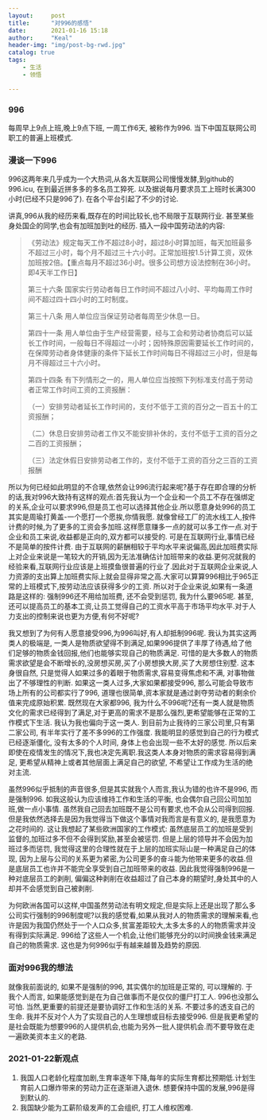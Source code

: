 ```yaml
---
layout:     post
title:      "对996的感悟"
date:       2021-01-16 15:18
author:     "Keal"
header-img: "img/post-bg-rwd.jpg"
catalog: true
tags:
    - 生活
    - 领悟

---
```


### 996

每周早上9点上班,晚上9点下班, 一周工作6天, 被称作为996.  当下中国互联网公司职工的普遍上班模式.

### 漫谈一下996

996这两年来几乎成为一个大热词,从各大互联网公司慢慢发酵,到github的996.icu, 在到最近拼多多的多名员工猝死. 以及据说每月要求员工上班时长满300小时(已经不只是996了). 在各个平台引起了不少的讨论.

讲真,996从我的经历来看,既存在的时间比较长,也不局限于互联网行业. 甚至某些身处国企的同学,也会有加班加到吐的经历. 插入一段中国劳动法的内容:

> 《劳动法》规定每天工作不超过8小时，超过8小时算加班，每天加班最多不超过三小时，每个月不超过三十六小时。正常加班按1.5计算工资，双休加班按2倍。【重点每月不超过36小时。很多公司想方设法控制在36小时。即4天半工作日】
>
> 第三十六条 国家实行劳动者每日工作时间不超过八小时、平均每周工作时间不超过四十四小时的工时制度。
>
> 第三十八条 用人单位应当保证劳动者每周至少休息一日。
>
> 第四十一条 用人单位由于生产经营需要，经与工会和劳动者协商后可以延长工作时间，一般每日不得超过一小时；因特殊原因需要延长工作时间的，在保障劳动者身体健康的条件下延长工作时间每日不得超过三小时，但是每月不得超过三十六小时。
>
> 第四十四条 有下列情形之一的，用人单位应当按照下列标准支付高于劳动者正常工作时间工资的工资报酬：
>
> （一）安排劳动者延长工作时间的，支付不低于工资的百分之一百五十的工资报酬；
>
> （二）休息日安排劳动者工作又不能安排补休的，支付不低于工资的百分之二百的工资报酬；
>
> （三）法定休假日安排劳动者工作的，支付不低于工资的百分之三百的工资报酬

所以为何已经如此明显的不合理,依然会让996流行起来呢?基于存在即合理的分析的话,我对996大致持有这样的观点:首先我认为一个企业和一个员工不存在强绑定的关系,企业可以要求996,但是员工也可以选择其他企业.所以愿意身处996的员工其实是周瑜打黄盖-一个愿打一个愿挨,你情我愿. 就像曾经工厂的流水线工人,按件计费的时候,为了更多的工资会多加班.这样愿意赚多一点的就可以多工作一点.对于企业和员工来说,收益都是正向的,双方都可以接受的.  可是在互联网行业,事情已经不是简单的按件计费. 由于互联网的薪酬相较于平均水平来说偏高,因此加班费实际上对企业来说是一笔较大的开销,因为无法准确估计加班带来的收益.更何况就我的经验来看,互联网行业应该是上班摸鱼很普遍的行业了.因此对于互联网企业来说,人力资源的支出算上加班费实际上就会显得非常之高.大家可以算算996相比于965正常的上班模式下,按劳动法应该获得多少的工资. 所以对于企业来说,如果有一条道路是这样的: 强制996还不用给加班费, 还不会受到惩罚, 我为什么要965呢. 甚至,还可以提高员工的基本工资,让员工觉得自己的工资水平高于市场平均水平.对于人力支出的控制来说也更为方便,有何不好呢?

我又想到了为何有人愿意接受996,为996叫好,有人却抵制996呢. 我认为其实这两类人的极端是, 一类人是物质欲望得不到满足,如果996提供了丰厚了待遇,给了他们足够的物质金钱回报,他们也能够实现自己的物质满足. 可惜的是大多数人的物质需求欲望是会不断增长的,没房想买房,买了小房想换大房,买了大房想住别墅. 这本身很自然, 只是觉得人如果过多的着眼于物质需求,容易变得焦虑和不满, 对事物做出了不够理性的判断. 如果这一类人过多,大家如果都接受996, 那么可能会导致市场上所有的公司都实行了996, 道理也很简单,资本家就是通过剥夺劳动者的剩余价值来完成原始积累. 既然现在大家都996, 我为什么不996呢?还有一类人就是物质文化的需求已经得到了满足,对于更高的需求不是那么强烈,更希望能够在正常的工作模式下生活. 我认为我也偏向于这一类人. 到目前为止我待的三家公司里,只有第二家公司, 有半年实行了差不多996的工作强度. 我能明显的感觉到自己的行为模式已经逐渐僵化, 没有太多的个人时间, 身体上也会出现一些不太好的感觉. 所以后来即使在疫情发生的情况下,我也决定先离职.我这类人本身对物质的需求容易得到满足, 更希望从精神上或者其他层面上满足自己的欲望, 不希望让工作成为生活的绝对主流.

虽然996似乎抵制的声音很多,但是其实就我个人而言,我认为错的也许不是996, 而是强制996. 如我这般认为应该维持工作和生活的平衡, 也会偶尔自己回公司加加班,做一点小事情. 虽然我自己回去加班既不是公司有要求,也不会从公司得到回报.但是我依然选择去是因为我觉得当下做这个事情对我而言是有意义的, 是我愿意为之花时间的. 这让我想起了某些欧洲国家的工作模式: 虽然底层员工的加班是受到监督的,加班过多不但不会得到奖励,甚至会被惩罚. 但是上层的领导并不会因为加班过多而惩罚, 我觉得这里的合理性就在于上层的加班实际山是一种满足自己的体现, 因为上层与公司的关系更为紧密,为公司更多的奋斗能为他带来更多的收益.但是底层员工也许并不能完全享受到自己加班带来的收益. 因此我觉得强制996是一种对底层员工的剥削, 偏偏这种剥削在收益超过了自己本身的期望时,身处其中的人却并不会感觉到自己被剥削. 

为何欧洲各国可以这样,中国虽然劳动法有明文规定,但是实际上还是出现了那么多公司实行强制的996制度呢?以我的感觉看,如果从我对人的物质需求的理解来看,也许是因为我国仍然处于一个人口众多,贫富差距较大,太多太多的人的物质需求并没有得到实际满足. 996给了这些人一个机会,让他们能够充分的以时间换金钱来满足自己的物质需求. 这也是为何996似乎有越来越普及趋势的原因.

### 面对996我的想法

就像我前面说的, 如果不是强制的996, 其实偶尔的加班是正常的, 可以理解的. 于我个人而言, 如果能感觉到是在为自己做事而不是仅仅的僵尸打工人. 996也没那么可怕. 当然,更重要的前提还是要协调好工作和生活的关系. 不要过多的透支自己的生命. 我并不反对个人为了实现自己的人生理想或目标去接受996. 但是我更希望的是社会既能为想要996的人提供机会,也能为另外一批人提供机会.而不要导致在走一遍欧美资本主义的老路.

### 2021-01-22新观点

1. 我国人口老龄化程度加剧,生育率逐年下降,每年的实际生育都比预期低.计划生育前人口爆炸带来的劳动力正在逐渐进入退休. 想要保持中国的发展,996是得到默认的.
2. 我国缺少能为工薪阶级发声的工会组织, 打工人维权困难.




